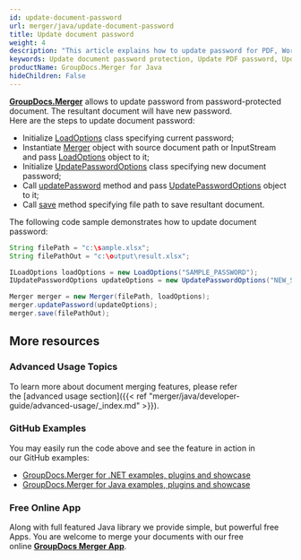 ```yaml
---
id: update-document-password
url: merger/java/update-document-password
title: Update document password
weight: 4
description: "This article explains how to update password for PDF, Word, Excel, PowerPoint documents by using GroupDocs.Merger for Java."
keywords: Update document password protection, Update PDF password, Update Word document password, Update Excel spreadsheet password, Update PowerPoint password
productName: GroupDocs.Merger for Java
hideChildren: False
---
```

[**GroupDocs.Merger**](https://products.groupdocs.com/merger/java) allows to update password from password-protected document. The resultant document will have new password.  
Here are the steps to update document password:

*   Initialize [LoadOptions](https://apireference.groupdocs.com/java/merger/com.groupdocs.merger.domain.options/LoadOptions) class specifying current password;
*   Instantiate [Merger](https://apireference.groupdocs.com/java/merger/com.groupdocs.merger/Merger) object with source document path or InputStream and pass [LoadOptions](https://apireference.groupdocs.com/java/merger/com.groupdocs.merger.domain.options/LoadOptions) object to it;
*   Initialize [UpdatePasswordOptions](https://apireference.groupdocs.com/java/merger/com.groupdocs.merger.domain.options/UpdatePasswordOptions) class specifying new document password;
*   Call [updatePassword](https://apireference.groupdocs.com/java/merger/com.groupdocs.merger/Merger#updatePassword(com.groupdocs.merger.domain.options.interfaces.IUpdatePasswordOptions)) method and pass [UpdatePasswordOptions](https://apireference.groupdocs.com/java/merger/com.groupdocs.merger.domain.options/UpdatePasswordOptions) object to it;
*   Call [save](https://apireference.groupdocs.com/java/merger/com.groupdocs.merger/Merger#save(java.lang.String)) method specifying file path to save resultant document.

The following code sample demonstrates how to update document password:

```java
String filePath = "c:\sample.xlsx";
String filePathOut = "c:\output\result.xlsx";

ILoadOptions loadOptions = new LoadOptions("SAMPLE_PASSWORD");
IUpdatePasswordOptions updateOptions = new UpdatePasswordOptions("NEW_SAMPLE_PASSWORD");

Merger merger = new Merger(filePath, loadOptions);        
merger.updatePassword(updateOptions);
merger.save(filePathOut);
```

## More resources
### Advanced Usage Topics 
To learn more about document merging features, please refer the [advanced usage section]({{< ref "merger/java/developer-guide/advanced-usage/_index.md" >}}).

### GitHub Examples 
You may easily run the code above and see the feature in action in our GitHub examples:
*   [GroupDocs.Merger for .NET examples, plugins and showcase](https://github.com/groupdocs-merger/GroupDocs.Merger-for-.NET)    
*   [GroupDocs.Merger for Java examples, plugins and showcase](https://github.com/groupdocs-merger/GroupDocs.Merger-for-Java)

### Free Online App 
Along with full featured Java library we provide simple, but powerful free Apps.
You are welcome to merge your documents with our free online **[GroupDocs Merger App](https://products.groupdocs.app/merger)**.
